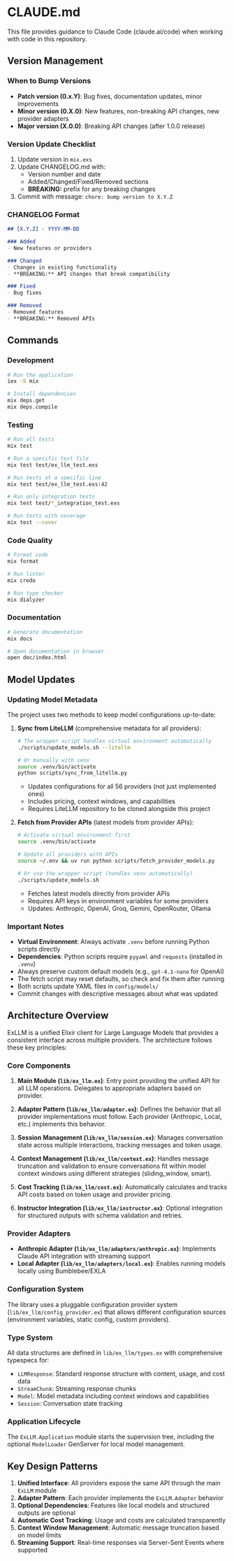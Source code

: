 # CLAUDE.md

This file provides guidance to Claude Code (claude.ai/code) when working with code in this repository.

## Version Management

### When to Bump Versions
- **Patch version (0.x.Y)**: Bug fixes, documentation updates, minor improvements
- **Minor version (0.X.0)**: New features, non-breaking API changes, new provider adapters
- **Major version (X.0.0)**: Breaking API changes (after 1.0.0 release)

### Version Update Checklist
1. Update version in `mix.exs`
2. Update CHANGELOG.md with:
   - Version number and date
   - Added/Changed/Fixed/Removed sections
   - **BREAKING:** prefix for any breaking changes
3. Commit with message: `chore: bump version to X.Y.Z`

### CHANGELOG Format
```markdown
## [X.Y.Z] - YYYY-MM-DD

### Added
- New features or providers

### Changed
- Changes in existing functionality
- **BREAKING:** API changes that break compatibility

### Fixed
- Bug fixes

### Removed
- Removed features
- **BREAKING:** Removed APIs
```

## Commands

### Development
```bash
# Run the application
iex -S mix

# Install dependencies
mix deps.get
mix deps.compile
```

### Testing
```bash
# Run all tests
mix test

# Run a specific test file
mix test test/ex_llm_test.exs

# Run tests at a specific line
mix test test/ex_llm_test.exs:42

# Run only integration tests
mix test test/*_integration_test.exs

# Run tests with coverage
mix test --cover
```

### Code Quality
```bash
# Format code
mix format

# Run linter
mix credo

# Run type checker
mix dialyzer
```

### Documentation
```bash
# Generate documentation
mix docs

# Open documentation in browser
open doc/index.html
```

## Model Updates

### Updating Model Metadata

The project uses two methods to keep model configurations up-to-date:

1. **Sync from LiteLLM** (comprehensive metadata for all providers):
   ```bash
   # The wrapper script handles virtual environment automatically
   ./scripts/update_models.sh --litellm
   
   # Or manually with venv
   source .venv/bin/activate
   python scripts/sync_from_litellm.py
   ```
   - Updates configurations for all 56 providers (not just implemented ones)
   - Includes pricing, context windows, and capabilities
   - Requires LiteLLM repository to be cloned alongside this project

2. **Fetch from Provider APIs** (latest models from provider APIs):
   ```bash
   # Activate virtual environment first
   source .venv/bin/activate
   
   # Update all providers with APIs
   source ~/.env && uv run python scripts/fetch_provider_models.py
   
   # Or use the wrapper script (handles venv automatically)
   ./scripts/update_models.sh
   ```
   - Fetches latest models directly from provider APIs
   - Requires API keys in environment variables for some providers
   - Updates: Anthropic, OpenAI, Groq, Gemini, OpenRouter, Ollama

### Important Notes
- **Virtual Environment**: Always activate `.venv` before running Python scripts directly
- **Dependencies**: Python scripts require `pyyaml` and `requests` (installed in `.venv`)
- Always preserve custom default models (e.g., `gpt-4.1-nano` for OpenAI)
- The fetch script may reset defaults, so check and fix them after running
- Both scripts update YAML files in `config/models/`
- Commit changes with descriptive messages about what was updated

## Architecture Overview

ExLLM is a unified Elixir client for Large Language Models that provides a consistent interface across multiple providers. The architecture follows these key principles:

### Core Components

1. **Main Module (`lib/ex_llm.ex`)**: Entry point providing the unified API for all LLM operations. Delegates to appropriate adapters based on provider.

2. **Adapter Pattern (`lib/ex_llm/adapter.ex`)**: Defines the behavior that all provider implementations must follow. Each provider (Anthropic, Local, etc.) implements this behavior.

3. **Session Management (`lib/ex_llm/session.ex`)**: Manages conversation state across multiple interactions, tracking messages and token usage.

4. **Context Management (`lib/ex_llm/context.ex`)**: Handles message truncation and validation to ensure conversations fit within model context windows using different strategies (sliding_window, smart).

5. **Cost Tracking (`lib/ex_llm/cost.ex`)**: Automatically calculates and tracks API costs based on token usage and provider pricing.

6. **Instructor Integration (`lib/ex_llm/instructor.ex`)**: Optional integration for structured outputs with schema validation and retries.

### Provider Adapters

- **Anthropic Adapter (`lib/ex_llm/adapters/anthropic.ex`)**: Implements Claude API integration with streaming support
- **Local Adapter (`lib/ex_llm/adapters/local.ex`)**: Enables running models locally using Bumblebee/EXLA

### Configuration System

The library uses a pluggable configuration provider system (`lib/ex_llm/config_provider.ex`) that allows different configuration sources (environment variables, static config, custom providers).

### Type System

All data structures are defined in `lib/ex_llm/types.ex` with comprehensive typespecs for:
- `LLMResponse`: Standard response structure with content, usage, and cost data
- `StreamChunk`: Streaming response chunks
- `Model`: Model metadata including context windows and capabilities
- `Session`: Conversation state tracking

### Application Lifecycle

The `ExLLM.Application` module starts the supervision tree, including the optional `ModelLoader` GenServer for local model management.

## Key Design Patterns

1. **Unified Interface**: All providers expose the same API through the main `ExLLM` module
2. **Adapter Pattern**: Each provider implements the `ExLLM.Adapter` behavior
3. **Optional Dependencies**: Features like local models and structured outputs are optional
4. **Automatic Cost Tracking**: Usage and costs are calculated transparently
5. **Context Window Management**: Automatic message truncation based on model limits
6. **Streaming Support**: Real-time responses via Server-Sent Events where supported